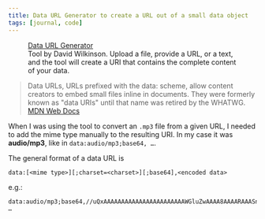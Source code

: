 ```yaml
---
title: Data URL Generator to create a URL out of a small data object
tags: [journal, code]
---
```

<figure>
<a href="https://dopiaza.org/tools/datauri/index.php">Data URL Generator</a>
<figcaption>Tool by David Wilkinson. Upload a file, provide a URL, or a text, and the tool will create a URI that contains the complete content of your data.</figcaption>
</figure>

<blockquote>Data URLs, URLs prefixed with the data: scheme, allow content creators to embed small files inline in documents. They were formerly known as "data URIs" until that name was retired by the WHATWG.
<footer><a href="https://developer.mozilla.org/en-US/docs/Web/HTTP/Basics_of_HTTP/Data_URIs">MDN Web Docs</a></footer>
</blockquote>

When I was using the tool to convert an `.mp3` file from a given URL, I needed to add the mime type manually to the resulting URI. In my case it was **audio/mp3**, like in `data:audio/mp3;base64, …`.

The general format of a data URL is

```
data:[<mime type>][;charset=<charset>][;base64],<encoded data>
```

e.g.:

```
data:audio/mp3;base64,//uQxAAAAAAAAAAAAAAAAAAAAAAAWGluZwAAAA8AAAARAAASnwAVFRUVFTQ0NDQ0NFJSUlJSUmVlZWVlZXR0dHR0dIaGhoaGhpOTk5OTk5+fn5+fn6urq6urt7e3t7e3wsLCwsLCzs7Ozs7O2dnZ2dnZ5OTk5OTk8PDw8PDw+fn5+fn5//////8AAAA5TEFNRTMuOThyAqUAAAAALBMAABRGJAVYQgAARgAAEp+UH/y9AAAAAAAAAAAAAAAA …
```